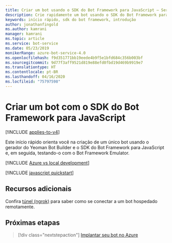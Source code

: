 ```yaml
---
title: Criar um bot usando o SDK do Bot Framework para JavaScript – Serviço de Bot
description: Crie rapidamente um bot usando o SDK do Bot Framework para JavaScript.
keywords: início rápido, sdk do bot framework, introdução
author: jonathanfingold
ms.author: kamrani
manager: kamrani
ms.topic: article
ms.service: bot-service
ms.date: 05/23/2019
monikerRange: azure-bot-service-4.0
ms.openlocfilehash: f9d351771bb19eede4b9f5e1bfd684c356b003bf
ms.sourcegitcommit: 9d77f3aff9521d819e88efd0fbd19d469b9919e7
ms.translationtype: HT
ms.contentlocale: pt-BR
ms.lasthandoff: 04/16/2020
ms.locfileid: "75797598"
---
```

# <a name="create-a-bot-with-the-bot-framework-sdk-for-javascript"></a>Criar um bot com o SDK do Bot Framework para JavaScript

[!INCLUDE [applies-to-v4](../includes/applies-to.md)]

Este início rápido orienta você na criação de um único bot usando o gerador do Yeoman Bot Builder e o SDK do Bot Framework para JavaScript e, em seguida, testando-o com o Bot Framework Emulator.

[!INCLUDE [Azure vs local development](~/includes/snippet-quickstart-paths.md)]

[!INCLUDE [javascript quickstart](~/includes/quickstart-javascript.md)]

## <a name="additional-resources"></a>Recursos adicionais

Confira [túnel (ngrok)](https://github.com/Microsoft/BotFramework-Emulator/wiki/Tunneling-(ngrok)) para saber como se conectar a um bot hospedado remotamente.

## <a name="next-steps"></a>Próximas etapas

> [!div class="nextstepaction"]
> [Implantar seu bot no Azure](../bot-builder-deploy-az-cli.md)
